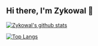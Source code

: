 ## Hi there, I'm Zykowal 👋

[![Zykowal's github stats](https://github-readme-stats.vercel.app/api?username=zykowal&count_private=true&show_icons=true)](https://github.com/zykowal)

[![Top Langs](https://github-readme-stats.vercel.app/api/top-langs/?username=zykowal&hide=php)](https://github.com/zykowal)


<!--
**zykowal/zykowal** is a ✨ _special_ ✨ repository because its `README.md` (this file) appears on your GitHub profile.

Here are some ideas to get you started:

- 🔭 I’m currently working on ...
- 🌱 I’m currently learning ...
- 👯 I’m looking to collaborate on ...
- 🤔 I’m looking for help with ...
- 💬 Ask me about ...
- 📫 How to reach me: ...
- 😄 Pronouns: ...
- ⚡ Fun fact: ...
-->
